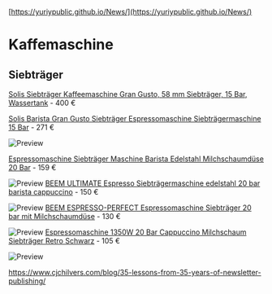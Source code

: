 [https://yuriypublic.github.io/News/](https://yuriypublic.github.io/News/)

# Kaffemaschine
## Siebträger
[Solis Siebträger Kaffeemaschine Gran Gusto, 58 mm Siebträger, 15 Bar, Wassertank](https://www.ebay.de/itm/364006953872) - 400 €

[Solis Barista Gran Gusto Siebträger Espressomaschine Siebträgermaschine 15 Bar](https://www.ebay.de/itm/304352140433) - 271 €

![Preview](https://i.ebayimg.com/images/g/pWYAAOSwGCxfyLhV/s-l1600.jpg)

[Espressomaschine Siebträger Maschine Barista Edelstahl Milchschaumdüse 20 Bar](https://www.ebay.de/itm/334668179851) - 159 €

![Preview](https://i.ebayimg.com/images/g/PqwAAOSwefpjtsgo/s-l1600.jpg)
[BEEM ULTIMATE Espresso Siebträgermaschine edelstahl 20 bar barista cappuccino](https://www.ebay.de/itm/224979982797) - 150 €

![Preview](https://i.ebayimg.com/images/g/3YEAAOSwMeNjclrJ/s-l1600.jpg)
[BEEM ESPRESSO-PERFECT Espressomaschine Siebträger 20 bar mit Milchschaumdüse](https://www.ebay.de/itm/225251084193) - 130 €

![Preview](https://i.ebayimg.com/images/g/FeQAAOSwIcVjckLr/s-l1600.jpg)
[Espressomaschine 1350W 20 Bar Cappuccino Milchschaum Siebträger Retro Schwarz](https://www.ebay.de/itm/285129334496) - 105 €

![Preview](https://i.ebayimg.com/images/g/cuIAAOSweG9j2k17/s-l1600.jpg)


https://www.cjchilvers.com/blog/35-lessons-from-35-years-of-newsletter-publishing/


